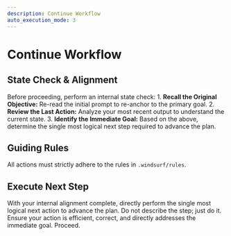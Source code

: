 ```yaml
---
description: Continue Workflow
auto_execution_mode: 3
---
```


# Continue Workflow

## State Check & Alignment

Before proceeding, perform an internal state check:
    1.  **Recall the Original Objective:** Re-read the initial prompt to re-anchor to the primary goal.
    2.  **Review the Last Action:** Analyze your most recent output to understand the current state.
    3.  **Identify the Immediate Goal:** Based on the above, determine the single most logical next step required to advance the plan.

## Guiding Rules

All actions must strictly adhere to the rules in `.windsurf/rules`.

## Execute Next Step

With your internal alignment complete, directly perform the single most logical next action to advance the plan. Do not describe the step; just do it. Ensure your action is efficient, correct, and directly addresses the immediate goal. Proceed.
